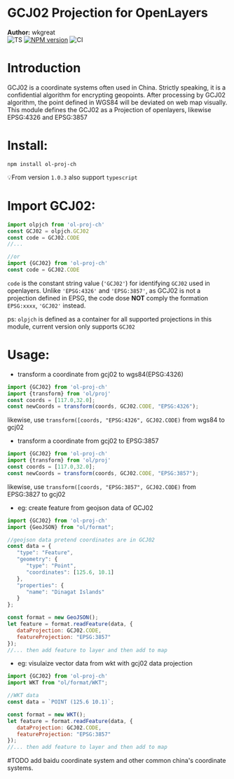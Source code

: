 # GCJ02 Projection for OpenLayers
**Author:** wkgreat  
![TS](https://img.shields.io/npm/types/ol-proj-ch?style=flat)
[![NPM version](https://img.shields.io/npm/v/ol-proj-ch.svg)](https://www.npmjs.com/package/ol-proj-ch)
![CI](https://github.com/wkgreat/ol-proj-ch/workflows/CI/badge.svg)

# Introduction
GCJ02 is a coordinate systems often used in China. 
Strictly speaking, it is a confidential algorithm for encrypting geopoints.
After processing by GCJ02 algorithm, 
the point defined in WGS84 will be deviated on web map visually.
This module defines the GCJ02 as a Projection of openlayers, likewise EPSG:4326 and EPSG:3857

# Install:
```shell script
npm install ol-proj-ch
```
💡From version `1.0.3` also support `typescript`

# Import GCJ02:
```javascript
import olpjch from 'ol-proj-ch'
const GCJ02 = olpjch.GCJ02
const code = GCJ02.CODE
//...

//or
import {GCJ02} from 'ol-proj-ch'
const code = GCJ02.CODE
```
`code` is the constant string value (`'GCJ02'`) for identifying `GCJ02` used in openlayers. 
Unlike `'EPSG:4326'` and `'EPSG:3857'`, as GCJ02 is not a projection defined in EPSG, the code
dose **NOT** comply the formation `EPSG:xxxx`, `'GCJ02'` instead.

ps: `olpjch` is defined as a container for all supported projections in this module, 
current version only supports `GCJ02`

# Usage:
* transform a coordinate from gcj02 to wgs84(EPSG:4326)
```javascript
import {GCJ02} from 'ol-proj-ch'
import {transform} from 'ol/proj'
const coords = [117.0,32.0];
const newCoords = transform(coords, GCJ02.CODE, "EPSG:4326");
```
likewise, use `transform([coords, "EPSG:4326", GCJ02.CODE)` from wgs84 to gcj02


* transform a coordinate from gcj02 to EPSG:3857
```javascript
import {GCJ02} from 'ol-proj-ch'
import {transform} from 'ol/proj'
const coords = [117.0,32.0];
const newCoords = transform(coords, GCJ02.CODE, "EPSG:3857");
```
likewise, use `transform([coords, "EPSG:3857", GCJ02.CODE)` from EPSG:3827 to gcj02

* eg: create feature from geojson data of GCJ02
```javascript
import {GCJ02} from 'ol-proj-ch'
import {GeoJSON} from "ol/format";

//geojson data pretend coordinates are in GCJ02
const data = {
   "type": "Feature",
   "geometry": {
      "type": "Point",
      "coordinates": [125.6, 10.1]
   },
   "properties": {
      "name": "Dinagat Islands"
   }
};

const format = new GeoJSON();
let feature = format.readFeature(data, {
   dataProjection: GCJ02.CODE,
   featureProjection: "EPSG:3857"
});
//... then add feature to layer and then add to map
```
* eg: visulaize vector data from wkt with gcj02 data projection
```javascript
import {GCJ02} from 'ol-proj-ch'
import WKT from "ol/format/WKT";

//WKT data
const data = `POINT (125.6 10.1)`;

const format = new WKT();
let feature = format.readFeature(data, {
   dataProjection: GCJ02.CODE,
   featureProjection: "EPSG:3857"
});
//... then add feature to layer and then add to map
```
#TODO
add baidu coordinate system and other common china's coordinate systems.
